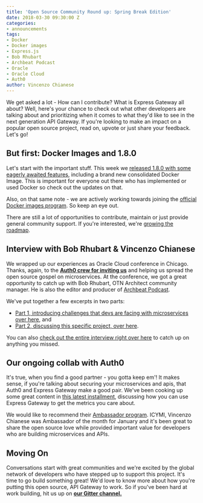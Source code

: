 ```yaml
---
title: 'Open Source Community Round up: Spring Break Edition'
date: 2018-03-30 09:30:00 Z
categories:
- announcements
tags:
- Docker
- Docker images
- Express.js
- Bob Rhubart
- Archbeat Podcast
- Oracle
- Oracle Cloud
- Auth0
author: Vincenzo Chianese
---
```


We get asked a lot - How can I contribute? What is Express Gateway all about? Well, here's your chance to check out what other developers are talking about and prioritizing when it comes to what they'd like to see in the next generation API Gateway. If you're looking to make an impact on a popular open source project, read on, upvote or just share your feedback. Let's go!
<!--excerpt-->

## But first: Docker Images and 1.8.0

Let's start with the important stuff. This week we [released 1.8.0 with some eagerly awaited features](https://www.express-gateway.io/whats-inside-express-gateway-1-dot-8-0/), including a brand new consolidated Docker Image. This is important for everyone out there who has implemented or used Docker so check out the updates on that.

Also, on that same note - we are actively working towards joining the [official Docker images program](https://docs.docker.com/docker-hub/official_repos/). So keep an eye out.

There are still a lot of opportunities to contribute, maintain or just provide general community support. If you're interested, we're [growing the roadmap](https://github.com/ExpressGateway/express-gateway/milestones).

## Interview with Bob Rhubart & Vincenzo Chianese

We wrapped up our experiences as Oracle Cloud conference in Chicago. Thanks, again, to the **[Auth0 crew for inviting us](https://auth0.com/)** and helping us spread the open source gospel on microservices. At the conference, we got a great opportunity to catch up with Bob Rhubart, OTN Architect community manager. He is also the editor and producer of [Archbeat Podcast](https://feeds2.feedburner.com/OtnArch2Arch).

We've put together a few excerpts in two parts:
* [Part 1, introducing challenges that devs are facing with microservices over here](https://www.express-gateway.io/interview-vincenzo-chianese-at-oracle-cloud-chicago/), and
* [Part 2, discussing this specific project, over here](https://www.express-gateway.io/interview-pt-dot-2/).

You can also [check out the entire interview right over here](https://www.pscp.tv/OracleDevs/1MnxneykAXYJO) to catch up on anything you missed.

## Our ongoing collab with Auth0
It's true, when you find a good partner - you gotta keep em'! It makes sense, if you're talking about securing your microservices and apis, that Auth0 and Express Gateway make a good pair. We've been cooking up some great content in [this latest installment](https://auth0.com/blog/application-metrics-with-express-gateway/), discussing how you can use Express Gateway to get the metrics you care about.

We would like to recommend their [Ambassador program](https://auth0.com/ambassador-program). ICYMI, Vincenzo Chianese was Ambassador of the month for January and it's been great to share the open source love while provided important value for developers who are building microservices and APIs.

## Moving On

Conversations start with great communities and we're excited by the global network of developers who have stepped up to support this project. It's time to go build something great! We'd love to know more about how you're putting this open source, API Gateway to work. So if you've been hard at work building, hit us up on **[our Gitter channel.](https://gitter.im/ExpressGateway/express-gateway)**
